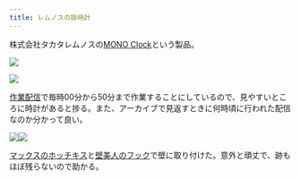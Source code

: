 ```yaml
---
title: レムノスの掛時計
---
```

株式会社タカタレムノスの[MONO Clock](https://www.amazon.co.jp/dp/B004UIT8BK)という製品。

![](https://lh6.googleusercontent.com/_x9Duc0IOwZhQkPkYJuI3fEByKO3RLJDkXtxVLW7BSQzYnm8P8L9ArH5jVqTAGICfVY6Tq0ZHGSnpugGqnhwdpwIFPJeKY8a5s_h9W_U28Jyvu0vd59mqFnK6ll09El0eZ7b7i2c4VtmJbe2SA)

![](https://lh4.googleusercontent.com/9glDxY4J3k4fTRqL9PDxW2T_KVv3Qe0UpUvy7e0LPpbR1c0r_ob5AkaeTWqq8yXBAc0unwmcK0WKXD1mV4YH2dorpfosBXLhE9LHmWA59jI_xHAURQBxxAnwJvPML2r0Ol-ePqIHsKUxdF-W6A)

[作業配信](https://www.youtube.com/channel/UC5s-KpSDGzxWPWNv94PnJHw)で毎時00分から50分まで作業することにしているので、見やすいところに時計があると捗る。また、アーカイブで見返すときに何時頃に行われた配信なのか分かって良い。

![](https://lh3.googleusercontent.com/dYLCsVlATOwb1JnKAf9WRK0DWBwZWu40hdsXH3Umhg0ovBU5JZNoTG9kA6dkOEeWIHUN_mXC9L78NcLb5IPKyFnqbNBr-6svvlag0J0xcmb03U51rdHf7HuawH1ky6I-GQPkK50JY7DX2JtAhg)![](https://lh6.googleusercontent.com/hbJwxPA2HjpZo-E02sllMaEdovWTAX3PoA482jECRoOKyHGIx4XEzBILn1O8A9iP7e09a5-8VgASbVkHy76c-yyVKiCpSP9-ygcfz7iurZYIVquNlNj5S9TeuhZHiw3jjik_8K32ED_jcgdmAQ)

[マックスのホッチキス](https://www.amazon.co.jp/dp/B000O9WRWG)と[壁美人のフック](https://www.amazon.co.jp/dp/B00CU78TDG)で壁に取り付けた。意外と頑丈で、跡もほぼ残らないので助かる。
